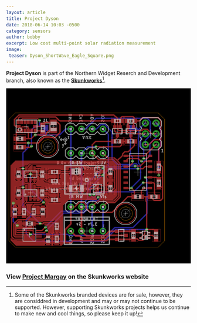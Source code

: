 ```yaml
---
layout: article
title: Project Dyson
date: 2018-06-14 10:03 -0500
category: sensors
author: bobby
excerpt: Low cost multi-point solar radiation measurement
image:
 teaser: Dyson_ShortWave_Eagle_Square.png
---
```


<b>Project Dyson</b> is part of the Northern Widget Reserch and Development branch, also known as the [<b>Skunkworks</b>](https://northernwidget-skunkworks.github.io/)[^1].

![Dyson Shortwave Board](/images/Dyson_ShortWave_Eagle.png "Dyson Board")

### View [<u>Project Margay</u>](https://northernwidget-skunkworks.github.io/Projects/Margay.html) on the Skunkworks website 

[^1]: Some of the Skunkworks branded devices are for sale, however, they are considdred in development and may or may not continue to be supported. However, supporting Skunkworks projects helps us continue to make new and cool things, so please keep it up!